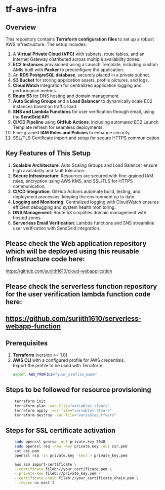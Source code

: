 # tf-aws-infra

## Overview

This repository contains **Terraform configuration files** to set up a robust AWS infrastructure. The setup includes:

1. A **Virtual Private Cloud (VPC)** with subnets, route tables, and an Internet Gateway distributed across multiple availability zones.  
2. **EC2 Instances** provisioned using a Launch Template, including custom AMIs built with **Packer** to preconfigure the application.  
3. An **RDS PostgreSQL database**, securely placed in a private subnet.  
4. **S3 Bucket** for storing application assets, profile pictures, and logs.  
5. **CloudWatch** integration for centralized application logging and performance metrics.  
6. **Route 53** for DNS hosting and domain management.  
7. **Auto Scaling Groups** and a **Load Balancer** to dynamically scale EC2 instances based on traffic load.  
8. **SNS and Lambda Functions** for user verification through email, using the **SendGrid API**.  
9. **CI/CD Pipeline** using **GitHub Actions**, including automated EC2 Launch Template refresh for seamless deployments.  
10. Fine-grained **IAM Roles and Policies** to enhance security.  
11. SSL/TLS Certificate import and setup for secure HTTPS communication.

## Key Features of This Setup

1. **Scalable Architecture**: Auto Scaling Groups and Load Balancer ensure high availability and fault tolerance.  
2. **Secure Infrastructure**: Resources are secured with fine-grained IAM roles, encryption using AWS KMS, and SSL/TLS for HTTPS communication.  
3. **CI/CD Integration**: GitHub Actions automate build, testing, and deployment processes, keeping the environment up to date.  
4. **Logging and Monitoring**: Centralized logging with CloudWatch ensures efficient debugging and system health monitoring.  
5. **DNS Management**: Route 53 simplifies domain management with hosted zones.  
6. **Serverless Email Verification**: Lambda functions and SNS streamline user verification with SendGrid integration.  

## Please check the Web application repository which will be deployed using this reusable Infrastructure code here:
https://github.com/surjith1610/cloud-webapplication
## Please check the serverless function repository for the user verification lambda function code here:
https://github.com/surjith1610/serverless-webapp-function
---

## Prerequisites

1. **Terraform** (version >= 1.0)  
2. **AWS CLI** with a configured profile for AWS credentials.  
   Export the profile to be used with Terraform:  
   ```bash
   export AWS_PROFILE="your_profile_name"

## Steps to be followed for resource provisioning
```bash
    terraform init
    terraform plan -var-file="variables.tfvars"
    terraform apply -var-file="variables.tfvars"
    terraform destroy -var-file="variables.tfvars"
```

## Steps for SSL certificate activation
```bash
    sudo openssl genrsa -out private.key 2048
    sudo openssl req -new -key private.key -out csr.pem
    cat csr.pem
    openssl rsa -in private.key -text > private_key.pem

    aws acm import-certificate \
    --certificate fileb://your_certificate.pem \
    --private-key fileb://private_key.pem \
    --certificate-chain fileb://your_certificate_chain.pem \
    --region us-east-1
